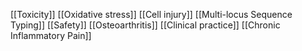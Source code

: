 [[Toxicity]]
[[Oxidative stress]]
[[Cell injury]]
[[Multi-locus Sequence Typing]]
[[Safety]]
[[Osteoarthritis]]
[[Clinical practice]]
[[Chronic Inflammatory Pain]]
